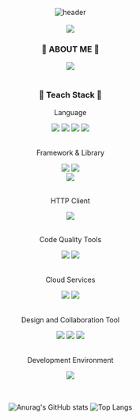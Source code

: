<div align="center">
    
![header](https://capsule-render.vercel.app/api?type=cylinder&&color=005AA7&height=160&section=header&text=ZZIONIE's%20GITHUB&fontSize=62&fontColor=FFEFBA&animation=fadeIn) 
<br/><br/>
    <a href="https://hits.seeyoufarm.com">
    <img src="https://hits.seeyoufarm.com/api/count/incr/badge.svg?url=https%3A%2F%2Fgithub.com%2Fkijiwon&count_bg=%2379C83D&title_bg=%23555555&icon=&icon_color=%23E7E7E7&title=hits&edge_flat=false"/>
  </a>
 <br/>
 ### 🫧 ABOUT ME 🫧
  <div>
    <a href="https://princesskiji.tistory.com/">
      <img src="https://img.shields.io/badge/Tech%20Blog-11B48A?style=flat-square&logo=Vimeo&logoColor=white&link=https://princesskiji.tistory.com/"/>
    </a>
  </div>
  <br/>
  
  ### 🐾 Teach Stack 🐾

  <div>
      <p>Language</p>
    <img src="https://img.shields.io/badge/html5-E34F26?style=flat-square&logo=html5&logoColor=white"/>
    <img src="https://img.shields.io/badge/css3-1572B6?style=flat-square&logo=css3&logoColor=white"/>
    <img src="https://img.shields.io/badge/javascript-F7DF1E?style=flat-square&logo=javascript&logoColor=white"/>
      <img src="https://img.shields.io/badge/typescript-3178C6?style=flat-square&logo=typescript&logoColor=white"/>
  </div>
<br/>
  <div>
     <p>Framework & Library</p>
    <img src="https://img.shields.io/badge/react-61DAFB?style=flat-square&logo=react&logoColor=white"/>
    <img src="https://img.shields.io/badge/styledcomponents-DB7093?style=flat-square&logo=styledcomponents&logoColor=white"/><br/>
    <img src="https://img.shields.io/badge/redux toolkit-764ABC?style=flat-square&logo=redux&logoColor=white"/>
  </div>
<br/>
<div>
    <p>HTTP Client</p>
    <img src="https://img.shields.io/badge/axios-5A29E4?style=flat-square&logo=axios&logoColor=white"/>
</div>
<br/>
<div>
    <p>Code Quality Tools</p>
    <img src="https://img.shields.io/badge/eslint-4B32C3?style=flat-square&logo=eslint&logoColor=white"/>
    <img src="https://img.shields.io/badge/prettier-F7B93E?style=flat-square&logo=prettier&logoColor=white"/>
</div>
<br/>
<div>
    <p>Cloud Services</p>
    <img src="https://img.shields.io/badge/amazons3-569A31?style=flat-square&logo=amazons3&logoColor=white"/>
    <img src="https://img.shields.io/badge/firebase-FFCA28?style=flat-square&logo=firebase&logoColor=white"/>
</div>
<br/>
<div>
    <p>Design and Collaboration Tool</p>
      <img src="https://img.shields.io/badge/figma-F24E1E?style=flat-square&logo=figma&logoColor=white"/>
      <img src="https://img.shields.io/badge/github-181717?style=flat-square&logo=github&logoColor=white"/>
      <img src="https://img.shields.io/badge/jirasoftware-0052CC?style=flat-square&logo=github&logoColor=white"/>
</div>
<br/>
<div>
    <p>Development Environment</p>
    <img src="https://img.shields.io/badge/visualstudiocode-007ACC?style=flat-square&logo=github&logoColor=white"/>
</div>
<br/><br/>

![Anurag's GitHub stats](https://github-readme-stats.vercel.app/api?username=kijiwon&show_icons=true&theme=neon)
![Top Langs](https://github-readme-stats.vercel.app/api/top-langs/?username=kijiwon&layout=compact&theme=neon)
</div>

